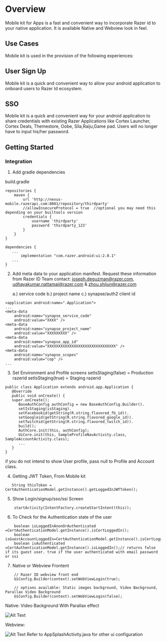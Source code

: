 # Overview

Mobile kit for Apps is a fast and convenient way to incorporate Razer id to your native application. It is available Native and Webview look in feel.

## Use Cases
Mobile kit is used in the provision of the following experiences:
## User Sign Up
Mobile kit is a quick and convenient way to allow your android application to onboard users to Razer Id ecosystem.
## SSO
Mobile kit is a quick and convenient way for your android application to share credentials with existing Razer Applications like Cortex Launcher, Cortex Deals, Themestore, Oobe, Sila,Raiju,Game pad.
Users will no longer have to input his/her password.
## Getting Started

### Integration

1. Add gradle dependencies

build.gradle
```
repositories {
    maven {
        url 'http://nexus-mobile.razerapi.com:8081/repository/thirdparty'
        //allowInsecureProtocol = true  //optional you may need this depending on your builtools version
        credentials {
            username 'thirdparty'
            password 'thirdparty_123'
        }
    }
}
 
dependencies {
   ...
       implementation "com.razer.android:ui:2.0.1"
   ...
}
```
2. Add meta data to your application manifest. Request these information from Razer ID Team
   contact: joseph.deguzman@razer.com, udhayakumar.nattamai@razer.com & zhou.shijun@razer.com

   a.) service code
   b.) project name
   c.) synapse/auth2 client id

```
<application android:name=".Application">
...
<meta-data
    android:name="synapse_service_code"
    android:value="XXXX" />
<meta-data
    android:name="synapse_project_name"
    android:value="XXXXXXXXX" />
<meta-data
    android:name="synapse_app_id"
    android:value="XXXXXXXXXXXXXXXXXXXXXXXXXXXXXXX" />
<meta-data
    android:name="synapse_scopes"
    android:value="cop" />
...
```
3. Set Environment and Profile screens
   setIsStaging(false) = Production razerid
   setIsStaging(true)   = Staging razerid

```
public class Application extends android.app.Application {
   @Override
   public void onCreate() {
   super.onCreate();
      BaseAuthConfig authConfig = new BaseAuthConfig.Builder().
      setIsStaging(isStaging).
      setFacebookid(getString(R.string.flavored_fb_id)).
      setGoogleid(getString(R.string.flavored_google_id)).
      setTwitchid(getString(R.string.flavored_twitch_id)).
      build();
      AuthCore.init(this, authConfig);
      UiCore.init(this, SampleProfileNavActivity.class, SampleAccountActivity.class);
      ...
   }
}
```

if you do not intend to show User profile, pass null to Profile and Account class.

4. Getting JWT Token, From Mobile kit
```
   String thisToken = CertAuthenticationModel.getInstance().getLoggedInJWTToken();
```
5. Show Login/signup/sso/ssi  Screen
```
    startActivity(IntentFactory.createStartIntent(this));
```
6. To Check for the Authentication state of the user
```
    boolean isLoggedInAnonOrAuthenticated =CertAuthenticationModel.getInstance().isCertLoggedIn();
    boolean isGuestAccountLoggedIn=CertAuthenticationModel.getInstance().isCertLoggedInAnon();
    boolean isAuthenticated =CertAuthenticationModel.getInstance().isLoggedIn();// returns false if its guest user. true if the user authenticated with email password or ssi
```
7. Native or Webview Frontent
```
    // Razer ID webview front end
    UiConfig.Builder(context).setWebViewLogin(true);  
    
    // options available: Static images background, Video Background, Parallax Video Background
    UiConfig.Builder(context).setWebViewLogin(false);  
```
Native: Video Background With Parallax effect

![Alt Text](https://rz-s3-mobileapp-assets-prod.s3.ap-southeast-1.amazonaws.com/mkit/parallax.gif)



Webview:

![Alt Text](https://rz-s3-mobileapp-assets-prod.s3.ap-southeast-1.amazonaws.com/mkit/wcri.gif)
Refer  to AppSplashActivity.java for other ui configuration
